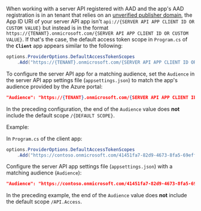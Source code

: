 When working with a server API registered with AAD and the app's AAD registration is in an tenant that relies on an [unverified publisher domain](/azure/active-directory/develop/howto-configure-publisher-domain), the App ID URI of your server API app isn't `api://{SERVER API APP CLIENT ID OR CUSTOM VALUE}` but instead is in the format `https://{TENANT}.onmicrosoft.com/{SERVER API APP CLIENT ID OR CUSTOM VALUE}`. If that's the case, the default access token scope in `Program.cs` of the **`Client`** app appears similar to the following:

```csharp
options.ProviderOptions.DefaultAccessTokenScopes
    .Add("https://{TENANT}.onmicrosoft.com/{SERVER API APP CLIENT ID OR CUSTOM VALUE}/{DEFAULT SCOPE}");
```

To configure the server API app for a matching audience, set the `Audience` in the server API app settings file (`appsettings.json`) to match the app's audience provided by the Azure portal:

```json
"Audience": "https://{TENANT}.onmicrosoft.com/{SERVER API APP CLIENT ID OR CUSTOM VALUE}"
```

In the preceding configuration, the end of the `Audience` value does **not** include the default scope `/{DEFAULT SCOPE}`.

Example:

In `Program.cs` of the client app:

```csharp
options.ProviderOptions.DefaultAccessTokenScopes
    .Add("https://contoso.onmicrosoft.com/41451fa7-82d9-4673-8fa5-69eff5a761fd/API.Access");
```

Configure the server API app settings file (`appsettings.json`) with a matching audience (`Audience`):

```json
"Audience": "https://contoso.onmicrosoft.com/41451fa7-82d9-4673-8fa5-69eff5a761fd"
```

In the preceding example, the end of the `Audience` value does **not** include the default scope `/API.Access`.
